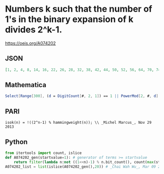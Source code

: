 # Numbers k such that the number of 1's in the binary expansion of k divides 2^k\-1\.
https://oeis.org/A074202
## JSON
```JSON
[1, 2, 4, 8, 14, 16, 22, 26, 28, 32, 38, 42, 44, 50, 52, 56, 64, 70, 74, 76, 82, 84, 88, 98, 100, 104, 112, 124, 128, 134, 138, 140, 146, 148, 152, 162, 164, 168, 176, 188, 194, 196, 200, 208, 220, 224, 236, 244, 248, 256, 262, 266, 268, 274, 276, 280, 290, 292]
```
## Mathematica
```Mathematica
Select[Range[300], (d = DigitCount[#, 2, 1]) == 1 || PowerMod[2, #, d] == 1 &] (* _Amiram Eldar_, Jul 30 2020 *)
```
## PARI
```PARI
isok(n) = !((2^n-1) % hammingweight(n)); \\ _Michel Marcus_, Nov 29 2013
```
## Python
```Python
from itertools import count, islice
def A074202_gen(startvalue=1): # generator of terms >= startvalue
    return filter(lambda n:not ((1<<n)-1) % n.bit_count(), count(max(startvalue,1)))
A074202_list = list(islice(A074202_gen(),20)) # _Chai Wah Wu_, Mar 09 2023
```
